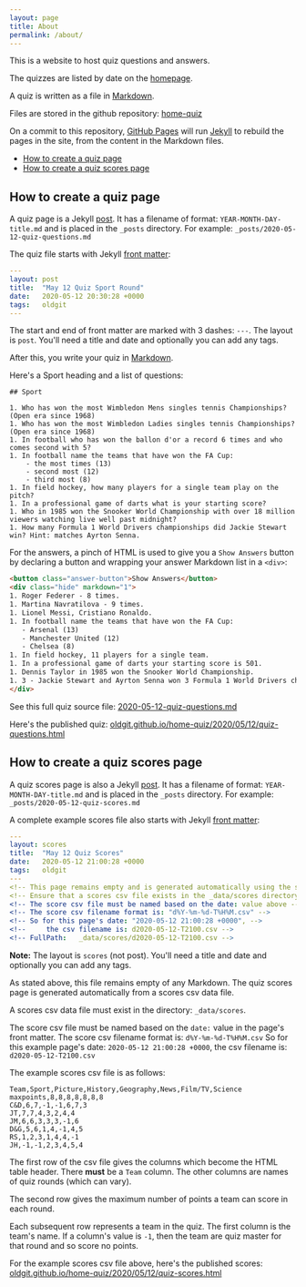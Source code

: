 ```yaml
---
layout: page
title: About
permalink: /about/
---
```


This is a website to host quiz questions and answers.

The quizzes are listed by date on the [homepage](../).

A quiz is written as a file in [Markdown](https://guides.github.com/features/mastering-markdown/).

Files are stored in the github repository: [home-quiz](https://github.com/oldgit/home-quiz)

On a commit to this repository, [GitHub Pages](https://pages.github.com/) will
run [Jekyll](https://jekyllrb.com/) to rebuild the pages in the site,
from the content in the Markdown files.

* [How to create a quiz page](#how-to-create-a-quiz-page)
* [How to create a quiz scores page](#how-to-create-a-quiz-scores-page)

## How to create a quiz page

A quiz page is a Jekyll [post](https://jekyllrb.com/docs/posts).
It has a filename of format: `YEAR-MONTH-DAY-title.md` and is placed in the `_posts` directory.
For example: `_posts/2020-05-12-quiz-questions.md`

The quiz file starts with Jekyll [front matter](https://jekyllrb.com/docs/front-matter/):

```yaml
---
layout: post
title:  "May 12 Quiz Sport Round"
date:   2020-05-12 20:30:28 +0000
tags:   oldgit
---
```

The start and end of front matter are marked with 3 dashes: `---`. The layout is `post`.
You'll need a title and date and optionally you can add any tags.

After this, you write your quiz in [Markdown](https://help.github.com/en/github/writing-on-github/basic-writing-and-formatting-syntax).

Here's a Sport heading and a list of questions:

```text
## Sport

1. Who has won the most Wimbledon Mens singles tennis Championships? (Open era since 1968)
1. Who has won the most Wimbledon Ladies singles tennis Championships? (Open era since 1968)
1. In football who has won the ballon d'or a record 6 times and who comes second with 5?
1. In football name the teams that have won the FA Cup:
    - the most times (13)
    - second most (12)
    - third most (8)
1. In field hockey, how many players for a single team play on the pitch?
1. In a professional game of darts what is your starting score?
1. Who in 1985 won the Snooker World Championship with over 18 million viewers watching live well past midnight?
1. How many Formula 1 World Drivers championships did Jackie Stewart win? Hint: matches Ayrton Senna.
```

For the answers, a pinch of HTML is used to give you a `Show Answers` button by declaring a button
and wrapping your answer Markdown list in a `<div>`:

```html
<button class="answer-button">Show Answers</button>
<div class="hide" markdown="1">
1. Roger Federer - 8 times.
1. Martina Navratilova - 9 times.
1. Lionel Messi, Cristiano Ronaldo.
1. In football name the teams that have won the FA Cup:
   - Arsenal (13)
   - Manchester United (12)
   - Chelsea (8)
1. In field hockey, 11 players for a single team.
1. In a professional game of darts your starting score is 501.
1. Dennis Taylor in 1985 won the Snooker World Championship.
1. 3 - Jackie Stewart and Ayrton Senna won 3 Formula 1 World Drivers championships.
</div>
```

See this full quiz source file: [2020-05-12-quiz-questions.md](https://raw.githubusercontent.com/oldgit/home-quiz/master/_posts/2020-05-12-quiz-questions.md)

Here's the published quiz: [oldgit.github.io/home-quiz/2020/05/12/quiz-questions.html](https://oldgit.github.io/home-quiz/2020/05/12/quiz-questions.html)

## How to create a quiz scores page

A quiz scores page is also a Jekyll [post](https://jekyllrb.com/docs/posts).
It has a filename of format: `YEAR-MONTH-DAY-title.md` and is placed in the `_posts` directory.
For example: `_posts/2020-05-12-quiz-scores.md`

A complete example scores file also starts with Jekyll [front matter](https://jekyllrb.com/docs/front-matter/):

```yaml
---
layout: scores
title:  "May 12 Quiz Scores"
date:   2020-05-12 21:00:28 +0000
tags:   oldgit
---
<!-- This page remains empty and is generated automatically using the scores csv file. -->
<!-- Ensure that a scores csv file exists in the _data/scores directory. -->
<!-- The score csv file must be named based on the date: value above -->
<!-- The score csv filename format is: "d%Y-%m-%d-T%H%M.csv" -->
<!-- So for this page's date: "2020-05-12 21:00:28 +0000", -->
<!--     the csv filename is: d2020-05-12-T2100.csv -->
<!-- FullPath:   _data/scores/d2020-05-12-T2100.csv -->
```

**Note:** The layout is `scores` (not post). You'll need a title and date and optionally you can add any tags.

As stated above, this file remains empty of any Markdown.
The quiz scores page is generated automatically from a scores csv data file.

A scores csv data file must exist in the directory: `_data/scores`.

The score csv file must be named based on the `date:` value in the page's front matter.
The score csv filename format is: `d%Y-%m-%d-T%H%M.csv`
So for this example page's date: `2020-05-12 21:00:28 +0000`, the csv filename is: `d2020-05-12-T2100.csv`

The example scores csv file is as follows:

```text
Team,Sport,Picture,History,Geography,News,Film/TV,Science
maxpoints,8,8,8,8,8,8,8
C&D,6,7,-1,-1,6,7,3
JT,7,7,4,3,2,4,4
JM,6,6,3,3,3,-1,6
D&G,5,6,1,4,-1,4,5
RS,1,2,3,1,4,4,-1
JH,-1,-1,2,3,4,5,4
```

The first row of the csv file gives the columns which become the HTML table header.
There **must** be a `Team` column. The other columns are names of quiz rounds (which can vary).

The second row gives the maximum number of points a team can score in each round.

Each subsequent row represents a team in the quiz. The first column is the team's name.
If a column's value is `-1`, then the team are quiz master for that round and so score no points.

For the example scores csv file above, here's the published scores: [oldgit.github.io/home-quiz/2020/05/12/quiz-scores.html](https://oldgit.github.io/home-quiz/2020/05/12/quiz-scores.html)
